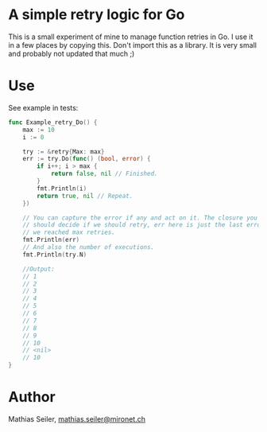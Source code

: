 # A simple retry logic for Go
This is a small experiment of mine to manage function retries in Go. I use it in
a few places by copying this. Don't import this as a library. It is very small
and probably not updated that much ;)

# Use

See example in tests:

```go
func Example_retry_Do() {
	max := 10
	i := 0

	try := &retry{Max: max}
	err := try.Do(func() (bool, error) {
		if i++; i > max {
			return false, nil // Finished.
		}
		fmt.Println(i)
		return true, nil // Repeat.
	})

	// You can capture the error if any and act on it. The closure you pass
	// should decide if we should retry, err here is just the last error after
	// we reached max retries.
	fmt.Println(err)
	// And also the number of executions.
	fmt.Println(try.N)

	//Output:
	// 1
	// 2
	// 3
	// 4
	// 5
	// 6
	// 7
	// 8
	// 9
	// 10
	// <nil>
	// 10
}
```
# Author
Mathias Seiler, mathias.seiler@mironet.ch